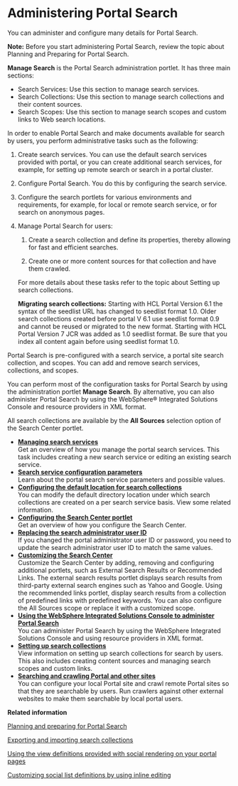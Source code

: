 # Administering Portal Search

You can administer and configure many details for Portal Search.

**Note:** Before you start administering Portal Search, review the topic about Planning and Preparing for Portal Search.

**Manage Search** is the Portal Search administration portlet. It has three main sections:

-   Search Services: Use this section to manage search services.
-   Search Collections: Use this section to manage search collections and their content sources.
-   Search Scopes: Use this section to manage search scopes and custom links to Web search locations.

In order to enable Portal Search and make documents available for search by users, you perform administrative tasks such as the following:

1.  Create search services. You can use the default search services provided with portal, or you can create additional search services, for example, for setting up remote search or search in a portal cluster.

2.  Configure Portal Search. You do this by configuring the search service.

3.  Configure the search portlets for various environments and requirements, for example, for local or remote search service, or for search on anonymous pages.

4.  Manage Portal Search for users:

    1.  Create a search collection and define its properties, thereby allowing for fast and efficient searches.

    2.  Create one or more content sources for that collection and have them crawled.

    For more details about these tasks refer to the topic about Setting up search collections.

    **Migrating search collections:** Starting with HCL Portal Version 6.1 the syntax of the seedlist URL has changed to seedlist format 1.0. Older search collections created before portal V 6.1 use seedlist format 0.9 and cannot be reused or migrated to the new format. Starting with HCL Portal Version 7 JCR was added as 1.0 seedlist format. Be sure that you index all content again before using seedlist format 1.0.


Portal Search is pre-configured with a search service, a portal site search collection, and scopes. You can add and remove search services, collections, and scopes.

You can perform most of the configuration tasks for Portal Search by using the administration portlet **Manage Search**. By alternative, you can also administer Portal Search by using the WebSphere® Integrated Solutions Console and resource providers in XML format.

All search collections are available by the **All Sources** selection option of the Search Center portlet.

-   **[Managing search services](../admin-system/srtmgsrchsrvc.md)**  
Get an overview of how you manage the portal search services. This task includes creating a new search service or editing an existing search service.
-   **[Search service configuration parameters](../admin-system/srrcfgsrvc.md)**  
Learn about the portal search service parameters and possible values.
-   **[Configuring the default location for search collections](../admin-system/srtcfgdfltlctsrchcllc.md)**  
You can modify the default directory location under which search collections are created on a per search service basis. View some related information.
-   **[Configuring the Search Center portlet](../admin-system/srtcfgsrchcntrprlt.md)**  
Get an overview of how you configure the Search Center.
-   **[Replacing the search administrator user ID](../admin-system/srt_srch_admin_id.md)**  
If you changed the portal administrator user ID or password, you need to update the search administrator user ID to match the same values.
-   **[Customizing the Search Center](../admin-system/srtcentercustomze.md)**  
Customize the Search Center by adding, removing and configuring additional portlets, such as External Search Results or Recommended Links. The external search results portlet displays search results from third-party external search engines such as Yahoo and Google. Using the recommended links portlet, display search results from a collection of predefined links with predefined keywords. You can also configure the All Sources scope or replace it with a customized scope.
-   **[Using the WebSphere Integrated Solutions Console to administer Portal Search](../admin-system/srtadmsrchadmcnsl.md)**  
You can administer Portal Search by using the WebSphere Integrated Solutions Console and using resource providers in XML format.
-   **[Setting up search collections](../admin-system/srcmgsrcont.md)**  
View information on setting up search collections for search by users. This also includes creating content sources and managing search scopes and custom links.
-   **[Searching and crawling Portal and other sites](../admin-system/srcportals.md)**  
You can configure your local Portal site and crawl remote Portal sites so that they are searchable by users. Run crawlers against other external websites to make them searchable by local portal users.


**Related information**  


[Planning and preparing for Portal Search](../admin-system/srcbfrwrkgwtprtlsrch.md)

[Exporting and importing search collections](../admin-system/srtexpimp.md)

[Using the view definitions provided with social rendering on your portal pages](../social/soc_rendr_use_oob_socl_list.md)

[Customizing social list definitions by using inline editing](../social/soc_rendr_cust_socl_list.md)

